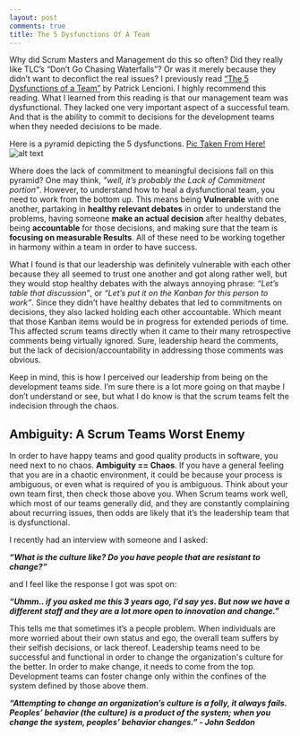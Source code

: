 ```yaml
---
layout: post
comments: true
title: The 5 Dysfunctions Of A Team
---
```


Why did Scrum Masters and Management do this so often? Did they really like TLC’s “Don’t Go Chasing Waterfalls”? Or was it merely because they didn’t want to deconflict the real issues? I previously read [“The 5 Dysfunctions of a Team”](https://www.amazon.com/Five-Dysfunctions-Team-Leadership-Fable/dp/0787960756) by Patrick Lencioni. I highly recommend this reading. What I learned from this reading is that our management team was dysfunctional. They lacked one very important aspect of a successful team. And that is the ability to commit to decisions for the development teams when they needed decisions to be made.

Here is a pyramid depicting the 5 dysfunctions. [Pic Taken From Here!](http://www.aleanjourney.com/2018/01/the-five-dysfunctions-of-team.html)
![alt text](http://redirect.viglink.com/?format=go&jsonp=vglnk_157386796269513&key=034153a8f6f990b64f375d12e1cc4572&libId=k30wbb7x01000nv1000DAox52iqar6qsl&loc=http%3A%2F%2Fwww.aleanjourney.com%2F2018%2F01%2Fthe-five-dysfunctions-of-team.html&v=1&out=https%3A%2F%2F4.bp.blogspot.com%2F-RwZ4XypCTek%2FWlFZ6Yf9XgI%2FAAAAAAAA70U%2FlAH7iAldzFYR5mqVUcPDgPfkRG6ajDvuACLcBGAs%2Fs1600%2FAAEAAQAAAAAAAAOHAAAAJDBmYWE5ZTUyLWU1YjYtNGVhYS05NzAyLTJjMzYyMWM3OGY0Zg.jpg&title=A%20Lean%20Journey%3A%20The%20Five%20Dysfunctions%20of%20a%20Team&txt=)

Where does the lack of commitment to meaningful decisions fall on this pyramid? One may think, _"well, it’s probably the Lack of Commitment portion”_. However, to understand how to heal a dysfunctional team, you need to work from the bottom up. This means being **Vulnerable** with one another, partaking in **healthy relevant debates** in order to understand the problems, having someone **make an actual decision** after healthy debates, being **accountable** for those decisions, and making sure that the team is **focusing on measurable Results**. All of these need to be working together in harmony within a team in order to have success. 

What I found is that our leadership was definitely vulnerable with each other because they all seemed to trust one another and got along rather well, but they would stop healthy debates with the always annoying phrase: _“Let’s table that discussion”_, or _“Let’s put it on the Kanban for this person to work”_. Since they didn’t have healthy debates that led to commitments on decisions, they also lacked holding each other accountable. Which meant that those Kanban items would be in progress for extended periods of time. This affected scrum teams directly when it came to their many retrospective comments being virtually ignored. Sure, leadership heard the comments, but the lack of decision/accountability in addressing those comments was obvious.

Keep in mind, this is how I perceived our leadership from being on the development teams side. I’m sure there is a lot more going on that maybe I don’t understand or see, but what I do know is that the scrum teams felt the indecision through the chaos.

Ambiguity: A Scrum Teams Worst Enemy
------
In order to have happy teams and good quality products in software, you need next to no chaos. **Ambiguity == Chaos**. If you have a general feeling that you are in a chaotic environment, it could be because your process is ambiguous, or even what is required of you is ambiguous. Think about your own team first, then check those above you. When Scrum teams work well, which most of our teams generally did, and they are constantly complaining about recurring issues, then odds are likely that it’s the leadership team that is dysfunctional.

I recently had an interview with someone and I asked: 

_**“What is the culture like? Do you have people that are resistant to change?”**_

and I feel like the response I got was spot on:

_**“Uhmm.. if you asked me this 3 years ago, I’d say yes. But now we have a different staff and they are a lot more open to innovation and change.”**_

This tells me that sometimes it’s a people problem. When individuals are more worried about their own status and ego, the overall team suffers by their selfish decisions, or lack thereof. Leadership teams need to be successful and functional in order to change the organization's culture for the better. In order to make change, it needs to come from the top. Development teams can foster change only within the confines of the system defined by those above them.

_**“Attempting to change an organization’s culture is a folly, it always fails. Peoples’ behavior (the culture) is a product of the system; when you change the system, peoples’ behavior changes.” - John Seddon**_
